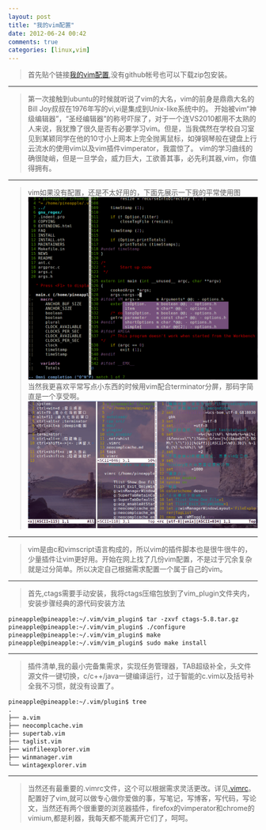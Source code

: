 ```yaml
---
layout: post
title: "我的vim配置"
date: 2012-06-24 00:42
comments: true
categories: [linux,vim]
---
```


>首先贴个链接[我的vim配置](http://github.com/orange8637/myvim),没有github帐号也可以下载zip包安装。

---
>第一次接触到ubuntu的时候就听说了vim的大名，vim的前身是鼎鼎大名的Bill Joy叔叔在1976年写的vi,vi是集成到Unix-like系统中的。
>开始被vim“神级编辑器”，“圣经编辑器”的称号吓尿了，对于一个连VS2010都用不太熟的人来说，我犹豫了很久是否有必要学习vim。但是，当我偶然在学校自习室见到某颖同学在他的10寸小上网本上完全抛离鼠标，如弹钢琴般在键盘上行云流水的使用vim以及vim插件vimperator，我震惊了。
>vim的学习曲线的确很陡峭，但是一旦学会，威力巨大，工欲善其事，必先利其器,vim，你值得拥有。

---
>vim如果没有配置，还是不太好用的，下面先展示一下我的平常使用图
![vim](../../images/vim.png)
>当然我更喜欢平常写点小东西的时候用vim配合terminator分屏，那码字简直是一个享受啊。
![vim2](../../images/vim2.png)

---
>vim是由c和vimscript语言构成的，所以vim的插件脚本也是很牛很牛的，少量插件让vim更好用。开始在网上找了几份vim配置，不是过于冗余复杂就是过分简单。所以决定自己根据需求配置一个属于自己的vim。

---
>首先,ctags需要手动安装，我将ctags压缩包放到了vim\_plugin文件夹内，安装步骤经典的源代码安装方法

```
pineapple@pineapple:~/.vim/vim_plugin$ tar -zxvf ctags-5.8.tar.gz 
pineapple@pineapple:~/.vim/vim_plugin$ ./configure
pineapple@pineapple:~/.vim/vim_plugin$ make
pineapple@pineapple:~/.vim/vim_plugin$ sudo make install
```

---
>插件清单,我的最小完备集需求，实现任务管理器，TAB超级补全，头文件源文件一键切换，c/c++/java一键编译运行，过于智能的c.vim以及括号补全我不习惯，就没有设置了。
```
pineapple@pineapple:~/.vim/plugin$ tree
.
├── a.vim
├── neocomplcache.vim
├── supertab.vim
├── taglist.vim
├── winfileexplorer.vim
├── winmanager.vim
└── wintagexplorer.vim
```

---
>当然还有最重要的.vimrc文件，这个可以根据需求灵活更改。详见[.vimrc](https://github.com/orange8637/myvim/blob/master/vimrc)。配置好了vim,就可以做专心做你爱做的事，写笔记，写博客，写代码，写论文，当然还有两个很重要的浏览器插件，firefox的vimperator和chrome的vimium,都是利器，我每天都不能离开它们了，呵呵。
